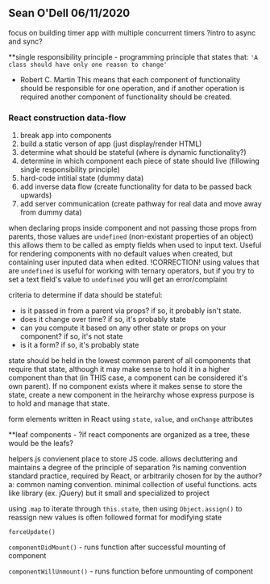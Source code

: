 ## Sean O'Dell 06/11/2020

focus on building timer app with multiple concurrent timers
?intro to async and sync?

**single responsibility principle - programming principle that states that:
`'A class should have only one reason to change'`
- Robert C. Martin
This means that each component of functionality should be responsible for one operation, and if another operation is required another component of functionality should be created.

### React construction data-flow
1. break app into components
2. build a static verson of app (just display/render HTML)
3. determine what should be stateful (where is dynamic functionality?)
4. determine in which component each piece of state should live (fillowing single responsibility principle)
5. hard-code intitial state (dummy data)
6. add inverse data flow (create functionality for data to be passed back upwards)
7. add server communication (create pathway for real data and move away from dummy data)

when declaring props inside component and not passing those props from parents, those values are `undefined` (non-existant properties of an object) this allows them to be called as empty fields when used to input text. Useful for rendering components with no default values when created, but containing user inputed data when edited.
!CORRECTION! using values that are `undefined` is useful for working with ternary operators, but if you try to set a text field's value to `undefined` you will get an error/complaint

criteria to determine if data should be stateful:
- is it passed in from a parent via props? if so, it probably isn't state.
- does it change over time? if so, it's probably state
- can you compute it based on any other state or props on your component? if so, it's not state
- is it a form? if so, it's probably state

state should be held in the lowest common parent of all components that require that state, although it may make sense to hold it in a higher component than that (in THIS case, a component can be considered it's own parent). If no component exists where it makes sense to store the state, create a new component in the heirarchy whose express purpose is to hold and manage that state.

form elements written in React using `state`, `value`, and `onChange` attributes

**leaf components - ?if react components are organized as a tree, these would be the leafs?

helpers.js convienent place to store JS code. allows decluttering and maintains a degree of the principle of separation
?is naming convention standard practice, required by React, or arbitrarily chosen for by the author?
a: common naming convention. minimal collection of useful functions. acts like library (ex. jQuery) but it small and specialized to project

using .`map` to iterate through `this.state`, then using `Object.assign()` to reassign new values is often followed format for modifying state

`forceUpdate()`

`componentDidMount()` - runs function after successful mounting of component

`componentWillUnmount()` - runs function before unmounting of component